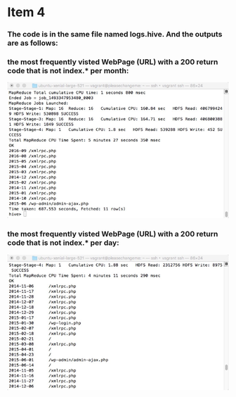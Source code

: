 Item 4
====================
### The code is in the same file named logs.hive. And the outputs are as follows:
  
### the most frequently visted WebPage (URL) with a 200 return code that is not index.* per month:
 ![image](https://github.com/sliu102/ITMD521/blob/master/week13/item4/per_month.jpeg)
### the most frequently visted WebPage (URL) with a 200 return code that is not index.* per day:
![image](https://github.com/sliu102/ITMD521/blob/master/week13/item4/per_day.jpeg)
